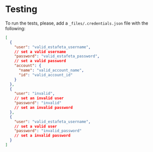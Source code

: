# Testing

To run the tests, please, add a `_files/.credentials.json` file with the following:

```json lines
[
  {
    "user": "valid_estafeta_username",
    // set a valid username
    "password": "valid_estafeta_password",
    // set a valid password
    "account": {
      "name": "valid_account_name",
      "id": "valid_account_id"
    }
  },
  {
    "user": "invalid",
    // set an invalid user
    "password": "invalid"
    // set an invalid password
  },
  {
    "user": "valid_estafeta_username",
    // set a valid user
    "password": "invalid_password"
    // set a invalid password
  }
]
```

